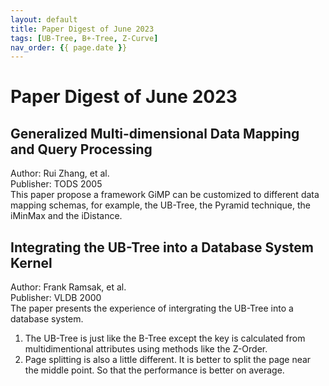 ```yaml
---
layout: default
title: Paper Digest of June 2023
tags: [UB-Tree, B+-Tree, Z-Curve]
nav_order: {{ page.date }}
---
```



# Paper Digest of June 2023


## Generalized Multi-dimensional Data Mapping and Query Processing

Author: Rui Zhang, et al.  
Publisher: TODS 2005  
This paper propose a framework GiMP can be customized to different data mapping schemas, for example, the UB-Tree, the Pyramid technique, the iMinMax and the iDistance.


## Integrating the UB-Tree into a Database System Kernel

Author: Frank Ramsak, et al.   
Publisher: VLDB 2000  
The paper presents the experience of intergrating the UB-Tree into a database system.

1.  The UB-Tree is just like the B-Tree except the key is calculated from multidimentional attributes using methods like the Z-Order.
2.  Page splitting is also a little different. It is better to split the page near the middle point. So that the performance is better on average.

